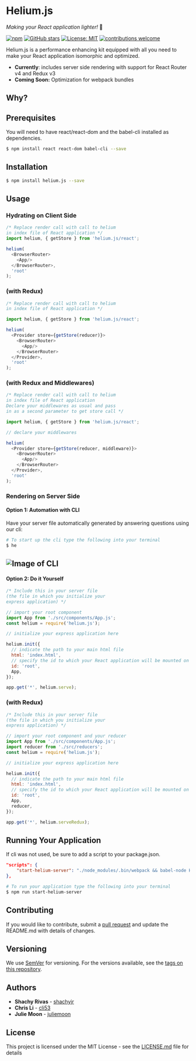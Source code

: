 # Helium.js 
*Making your React application lighter!* 🎈

[![npm](https://img.shields.io/npm/v/helium.js.svg)](https://www.npmjs.org/package/helium.js)
[![GitHub stars](https://img.shields.io/github/stars/SJCProduction/Helium.js.svg?style=flat&label=Star)](https://github.com/SJCProduction/Helium.js)
[![License: MIT](https://img.shields.io/badge/License-MIT-yellow.svg)](https://github.com/SJCProduction/Helium.js/blob/master/LISENCE.md)
[![contributions welcome](https://img.shields.io/badge/contributions-welcome-brightgreen.svg?style=flat)](https://github.com/SJCProduction/Helium.js/issues)



Helium.js is a performance enhancing kit equipped with all you need to make your React application isomorphic and optimized.
* <b>Currently</b>: includes server side rendering with support for React Router v4 and Redux v3
* <b>Coming Soon:</b> Optimization for webpack bundles

## Why? 

## Prerequisites

You will need to have react/react-dom and the babel-cli installed as dependencies.

```sh
$ npm install react react-dom babel-cli --save
```

## Installation

```sh
$ npm install helium.js --save
```

## Usage

### Hydrating on Client Side

```javascript
/* Replace render call with call to helium 
in index file of React application */
import helium, { getStore } from 'helium.js/react';

helium(
  <BrowserRouter>
    <App/>
  </BrowserRouter>, 
  'root' 
);
```

### (with Redux)

```javascript
/* Replace render call with call to helium 
in index file of React application */

import helium, { getStore } from 'helium.js/react';

helium(
  <Provider store={getStore(reducer)}>
    <BrowserRouter>
      <App/>
    </BrowserRouter>
  </Provider>, 
  'root' 
);
```

### (with Redux and Middlewares)
```javascript
/* Replace render call with call to helium 
in index file of React application 
Declare your middlewares as usual and pass 
in as a second parameter to get store call */

import helium, { getStore } from 'helium.js/react';

// declare your middlewares

helium(
  <Provider store={getStore(reducer, middleware)}>
    <BrowserRouter>
      <App/>
    </BrowserRouter>
  </Provider>, 
  'root' 
);
```

### Rendering on Server Side

#### <b>Option 1:</b> Automation with CLI
Have your server file automatically generated by answering questions using our cli:

```sh
# To start up the cli type the following into your terminal
$ he
```
![Image of CLI](https://preview.ibb.co/etMcub/Screen_Shot_2017_12_04_at_12_52_59_AM.png)
---
#### <b>Option 2:</b> Do it Yourself

```javascript
/* Include this in your server file 
(the file in which you initialize your 
express application) */

// import your root component
import App from './src/components/App.js';
const helium = require('helium.js');

// initialize your express application here

helium.init({
  // indicate the path to your main html file
  html: 'index.html',
  // specify the id to which your React application will be mounted on
  id: 'root',
  App,
});

app.get('*', helium.serve);

```

### (with Redux)
```javascript
/* Include this in your server file 
(the file in which you initialize your 
express application) */

// import your root component and your reducer
import App from './src/components/App.js';
import reducer from './src/reducers';
const helium = require('helium.js');

// initialize your express application here

helium.init({
  // indicate the path to your main html file
  html: 'index.html',
  // specify the id to which your React application will be mounted on
  id: 'root',
  App,
  reducer,
});

app.get('*', helium.serveRedux);
```

## Running Your Application

If cli was not used, be sure to add a script to your package.json.
```json
"scripts": {
    "start-helium-server": "./node_modules/.bin/webpack && babel-node HeliumServer.js",
},
```

```sh
# To run your application type the following into your terminal
$ npm run start-helium-server
```

## Contributing

If you would like to contribute, submit a [pull request](https://github.com/SJCProduction/Helium.js/issues) and update the README.md with details of changes.

## Versioning

We use [SemVer](http://semver.org/) for versioning. For the versions available, see the [tags on this repository](https://github.com/your/project/tags). 

## Authors

* **Shachy Rivas** - [shachyjr](https://github.com/shachyjr)
* **Chris Li** - [cli53](https://github.com/cli53)
* **Julie Moon** - [juliemoon](https://github.com/juliemoon)

## License

This project is licensed under the MIT License - see the [LICENSE.md](LICENSE.md) file for details
